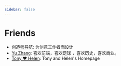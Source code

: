 ```yaml
---
sidebar: false
---
```


# Friends

- [创造师导航](http://chuangzaoshi.com/): 为创意工作者而设计
- [Yu Zhang](http://zy2071.com): 喜欢前端，喜欢足球 ，喜欢历史，喜欢商业。
- [Tony ❤️ Helen](https://tonyloveshan.com): Tony and Helen's Homepage